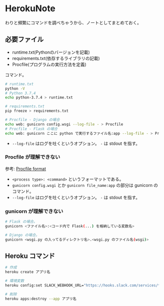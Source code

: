 HerokuNote
===

わりと頻繁にコマンドを調べちゃうから、ノートとしてまとめておく。

## 必要ファイル

- runtime.txt(Pythonのバージョンを記載)
- requirements.txt(依存するライブラリの記載)
- Procfile(プログラムの実行方法を定義)

コマンド。

```bash
# runtime.txt
python -V
# Python 3.7.4
echo python-3.7.4 > runtime.txt

# requirements.txt
pip freeze > requirements.txt

# Procfile - Django の場合
echo web: gunicorn config.wsgi --log-file - > Procfile
# Procfile - Flask の場合
echo web: gunicorn ここに python で実行するファイル名:app --log-file - > Procfile
```

- `--log-file` はログを吐くというオプション。 `-` は stdout を指す。

### Procfile が理解できない

参考: [Procfile format](https://devcenter.heroku.com/articles/procfile#procfile-format)

- `<process type>: <command>` というフォーマットである。
- `gunicorn config.wsgi` とか `gunicorn file_name:app` の部分は gunicorn のコマンド。
- `--log-file` はログを吐くというオプション。 `-` は stdout を指す。

### gunicorn が理解できない

```bash
# Flask の場合。
gunicorn <ファイル名>:<コード内で Flask(...) を格納している変数名>

# Django の場合。
gunicorn <wsgi.py の入ってるディレクトリ名>.<wsgi.py のファイル名(wsgi)>
```

## Heroku コマンド

```bash
# 作成
heroku create アプリ名

# 環境変数
heroku config:set SLACK_WEBHOOK_URL="https://hooks.slack.com/services/***"

# 削除
heroku apps:destroy --app アプリ名
```
